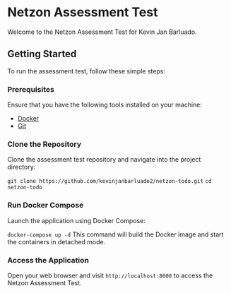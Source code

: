 # Netzon Assessment Test

Welcome to the Netzon Assessment Test for Kevin Jan Barluado.

## Getting Started

To run the assessment test, follow these simple steps:

### Prerequisites

Ensure that you have the following tools installed on your machine:

- [Docker](https://www.docker.com/get-started)
- [Git](https://git-scm.com/book/en/v2/Getting-Started-Installing-Git)

### Clone the Repository

Clone the assessment test repository and navigate into the project directory:

`git clone https://github.com/kevinjanbarluado2/netzon-todo.git`
`cd netzon-todo`

### Run Docker Compose

Launch the application using Docker Compose:

`docker-compose up -d`
This command will build the Docker image and start the containers in detached mode.

### Access the Application
Open your web browser and visit `http://localhost:8000` to access the Netzon Assessment Test.
